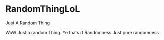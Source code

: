 # RandomThingLoL
Just A Random Thing




WoW Just a random Thing. Ye thats it Randomness
Just pure randomness
